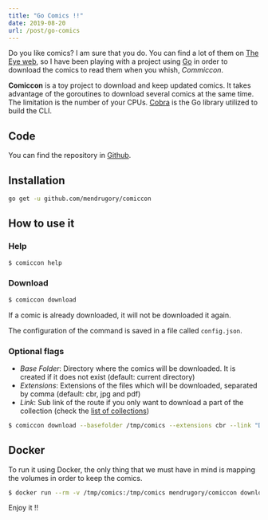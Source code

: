 ```yaml
---
title: "Go Comics !!"
date: 2019-08-20
url: /post/go-comics
---
```


Do you like comics? I am sure that you do. You can find a lot of them on [The Eye web](https://the-eye.eu/public/Comics/), so I have been playing with a project using [Go](https://golang.org/) in order to download the comics to read them when you whish, *Commiccon*.

**Comiccon** is a toy project to download and keep updated comics. It takes advantage of the goroutines to download several comics at the same time. The limitation is the number of your CPUs. [Cobra](https://github.com/spf13/cobra) is the Go library utilized to build the CLI.


## Code

You can find the repository in [Github](https://github.com/mendrugory/comiccon).

## Installation

```bash
go get -u github.com/mendrugory/comiccon
```

## How to use it

### Help

```bash
$ comiccon help
```

### Download
```bash
$ comiccon download
```

If a comic is already downloaded, it will not be downloaded it again.

The configuration of the command is saved in a file called `config.json`.

### Optional flags

* *Base Folder*: Directory where the comics will be downloaded. It is created if it does not exist (default: current directory)
* *Extensions*: Extensions of the files which will be downloaded, separated by comma (default: cbr, jpg and pdf)
* *Link*: Sub link of the route if you only want to download a part of the collection (check the [list of collections](https://the-eye.eu/public/Comics/))

```bash
$ comiccon download --basefolder /tmp/comics --extensions cbr --link "DC Chronology"
```

## Docker

To run it using Docker, the only thing that we must have in mind is mapping the volumes in order to keep the comics.

```bash
$ docker run --rm -v /tmp/comics:/tmp/comics mendrugory/comiccon download --basefolder /tmp/comics --extensions cbr --link "DC Chronology"
```


Enjoy it !!
